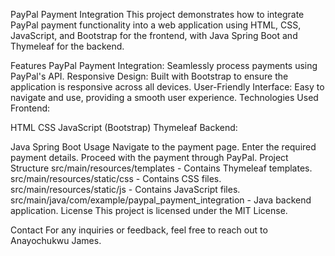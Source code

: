 PayPal Payment Integration
This project demonstrates how to integrate PayPal payment functionality into a web application using HTML, CSS, JavaScript, and Bootstrap for the frontend, with Java Spring Boot and Thymeleaf for the backend.

Features
PayPal Payment Integration: Seamlessly process payments using PayPal's API.
Responsive Design: Built with Bootstrap to ensure the application is responsive across all devices.
User-Friendly Interface: Easy to navigate and use, providing a smooth user experience.
Technologies Used
Frontend:

HTML
CSS
JavaScript (Bootstrap)
Thymeleaf
Backend:

Java Spring Boot
Usage
Navigate to the payment page.
Enter the required payment details.
Proceed with the payment through PayPal.
Project Structure
src/main/resources/templates - Contains Thymeleaf templates.
src/main/resources/static/css - Contains CSS files.
src/main/resources/static/js - Contains JavaScript files.
src/main/java/com/example/paypal_payment_integration - Java backend application.
License
This project is licensed under the MIT License.

Contact
For any inquiries or feedback, feel free to reach out to Anayochukwu James.
